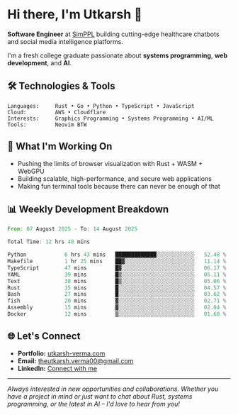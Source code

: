 # Hi there, I'm Utkarsh 👋

**Software Engineer** at [SimPPL](https://simppl.org) building cutting-edge healthcare chatbots and social media intelligence platforms.

I'm a fresh college graduate passionate about **systems programming**, **web development**, and **AI**.

## 🛠️ Technologies & Tools

```
Languages:     Rust • Go • Python • TypeScript • JavaScript
Cloud:         AWS • Cloudflare
Interests:     Graphics Programming • Systems Programming • AI/ML
Tools:         Neovim BTW
```

## 🚀 What I'm Working On

- Pushing the limits of browser visualization with Rust + WASM + WebGPU
- Building scalable, high-performance, and secure web applications
- Making fun terminal tools because there can never be enough of that

## 📊 Weekly Development Breakdown

<!--START_SECTION:waka-->

```rust
From: 07 August 2025 - To: 14 August 2025

Total Time: 12 hrs 48 mins

Python            6 hrs 43 mins   █████████████░░░░░░░░░░░░   52.48 %
Makefile          1 hr 25 mins    ██▓░░░░░░░░░░░░░░░░░░░░░░   11.14 %
TypeScript        47 mins         █▓░░░░░░░░░░░░░░░░░░░░░░░   06.17 %
YAML              39 mins         █▒░░░░░░░░░░░░░░░░░░░░░░░   05.11 %
Text              38 mins         █▒░░░░░░░░░░░░░░░░░░░░░░░   05.06 %
Rust              35 mins         █░░░░░░░░░░░░░░░░░░░░░░░░   04.57 %
Bash              27 mins         █░░░░░░░░░░░░░░░░░░░░░░░░   03.62 %
fish              20 mins         ▓░░░░░░░░░░░░░░░░░░░░░░░░   02.71 %
Assembly          15 mins         ▓░░░░░░░░░░░░░░░░░░░░░░░░   02.04 %
Docker            12 mins         ▒░░░░░░░░░░░░░░░░░░░░░░░░   01.60 %
```

<!--END_SECTION:waka-->

## 🌐 Let's Connect

- **Portfolio:** [utkarsh-verma.com](https://utkarsh-verma.com)
- **Email:** theutkarsh.verma00@gmail.com
- **LinkedIn:** [Connect with me](https://linkedin.com/in/utkarsh-verm4)

---

*Always interested in new opportunities and collaborations. Whether you have a project in mind or just want to chat about Rust, systems programming, or the latest in AI – I'd love to hear from you!*
